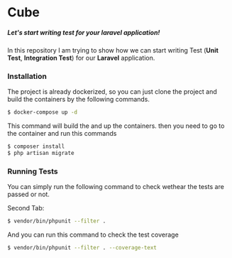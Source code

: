 # Cube
##### Let's start writing test for your laravel application!

In this repository I am trying to show how we can start writing Test (__Unit Test__, __Integration Test__) for our __Laravel__ application.

### Installation

The project is already dockerized, so you can just clone the project and build the containers by the following commands.
```sh
$ docker-compose up -d
```

This command will build the and up the containers. then you need to go to the container and run this commands

```sh
$ composer install
$ php artisan migrate
```

### Running Tests
You can simply run the following command to check wethear the tests are passed or not.

Second Tab:
```sh
$ vendor/bin/phpunit --filter .
```
And you can run this command to check the test coverage

```sh
$ vendor/bin/phpunit --filter . --coverage-text
```
